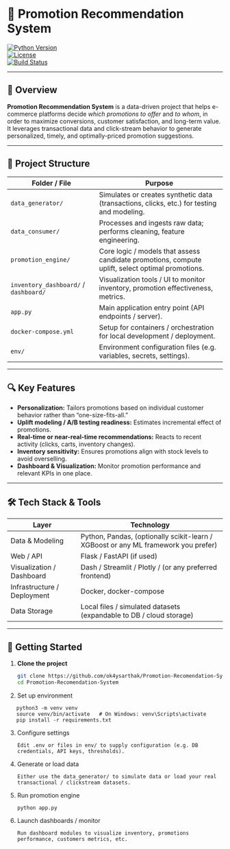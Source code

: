 # 🚀 Promotion Recommendation System

[![Python Version](https://img.shields.io/badge/python-3.x-blue.svg)](https://www.python.org/)  
[![License](https://img.shields.io/badge/license-MIT-green.svg)](LICENSE)  
[![Build Status](https://img.shields.io/badge/build-passing-brightgreen)]()

---

## 🎯 Overview

**Promotion Recommendation System** is a data-driven project that helps e-commerce platforms decide *which promotions to offer* and *to whom*, in order to maximize conversions, customer satisfaction, and long-term value. It leverages transactional data and click-stream behavior to generate personalized, timely, and optimally-priced promotion suggestions.

---

## 📂 Project Structure

| Folder / File | Purpose |
|---|---|
| `data_generator/` | Simulates or creates synthetic data (transactions, clicks, etc.) for testing and modeling. |
| `data_consumer/` | Processes and ingests raw data; performs cleaning, feature engineering. |
| `promotion_engine/` | Core logic / models that assess candidate promotions, compute uplift, select optimal promotions. |
| `inventory_dashboard/` / `dashboard/` | Visualization tools / UI to monitor inventory, promotion effectiveness, metrics. |
| `app.py` | Main application entry point (API endpoints / server). |
| `docker-compose.yml` | Setup for containers / orchestration for local development / deployment. |
| `env/` | Environment configuration files (e.g. variables, secrets, settings). |

---

## 🔍 Key Features

- **Personalization:** Tailors promotions based on individual customer behavior rather than “one-size-fits-all.”  
- **Uplift modeling / A/B testing readiness:** Estimates incremental effect of promotions.  
- **Real-time or near-real-time recommendations:** Reacts to recent activity (clicks, carts, inventory changes).  
- **Inventory sensitivity:** Ensures promotions align with stock levels to avoid overselling.  
- **Dashboard & Visualization:** Monitor promotion performance and relevant KPIs in one place.

---

## 🛠️ Tech Stack & Tools

| Layer | Technology |
|---|---|
| Data & Modeling | Python, Pandas, (optionally scikit-learn / XGBoost or any ML framework you prefer) |
| Web / API | Flask / FastAPI (if used) |
| Visualization / Dashboard | Dash / Streamlit / Plotly / (or any preferred frontend) |
| Infrastructure / Deployment | Docker, docker-compose |
| Data Storage | Local files / simulated datasets (expandable to DB / cloud storage) |

---

## 🚀 Getting Started

1. **Clone the project**  
   ```bash
   git clone https://github.com/ok4ysarthak/Promotion-Recomendation-System.git
   cd Promotion-Recomendation-System
   
2. Set up environment
```
   python3 -m venv venv
   source venv/bin/activate   # On Windows: venv\Scripts\activate
   pip install -r requirements.txt
```

3. Configure settings
   ```
   Edit .env or files in env/ to supply configuration (e.g. DB credentials, API keys, thresholds).

5. Generate or load data
   ```
   Either use the data_generator/ to simulate data or load your real transactional / clickstream datasets.

6. Run promotion engine
   ```
   python app.py

7. Launch dashboards / monitor
   ```
   Run dashboard modules to visualize inventory, promotions performance, customers metrics, etc.
